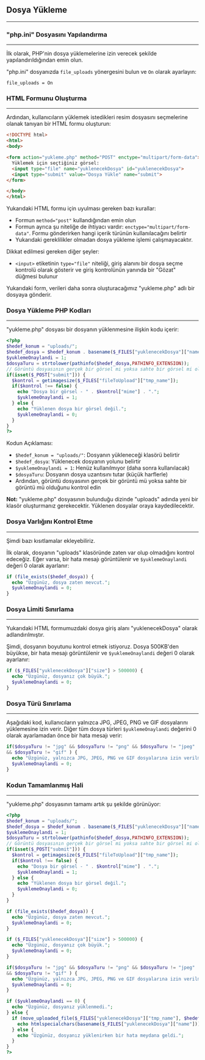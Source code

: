 ## Dosya Yükleme
---
### "php.ini" Dosyasını Yapılandırma
---
İlk olarak, PHP'nin dosya yüklemelerine izin verecek şekilde yapılandırıldığından emin olun.

"php.ini" dosyanızda `file_uploads` yönergesini bulun ve `On` olarak ayarlayın:

```TXT title:'php.ini'
file_uploads = On
```

### HTML Formunu Oluşturma
---
Ardından, kullanıcıların yüklemek istedikleri resim dosyasını seçmelerine olanak tanıyan bir HTML formu oluşturun:

```HTML title:'Dosya yükleme formu'
<!DOCTYPE html>
<html>
<body>

<form action="yukleme.php" method="POST" enctype="multipart/form-data">
  Yüklemek için seçtiğiniz görsel:
  <input type="file" name="yuklenecekDosya" id="yuklenecekDosya">
  <input type="submit" value="Dosya Yükle" name="submit">
</form>

</body>
</html>
```

Yukarıdaki HTML formu için uyulması gereken bazı kurallar:

- Formun `method="post"` kullandığından emin olun
- Formun ayrıca şu niteliğe de ihtiyacı vardır: `enctype="multipart/form-data"`. Formu gönderirken hangi içerik türünün kullanılacağını belirtir
- Yukarıdaki gereklilikler olmadan dosya yükleme işlemi çalışmayacaktır.

Dikkat edilmesi gereken diğer şeyler:

- `<input>` etiketinin `type="file"` niteliği, giriş alanını bir dosya seçme kontrolü olarak gösterir ve giriş kontrolünün yanında bir "Gözat" düğmesi bulunur

Yukarıdaki form, verileri daha sonra oluşturacağımız "yukleme.php" adlı bir dosyaya gönderir.

### Dosya Yükleme PHP Kodları
---
"yukleme.php" dosyası bir dosyanın yüklenmesine ilişkin kodu içerir:

```PHP title:'yukleme.php'
<?php
$hedef_konum = "uploads/";
$hedef_dosya = $hedef_konum . basename($_FILES["yuklenecekDosya"]["name"]);
$yuklemeOnaylandi = 1;
$dosyaTuru = strtolower(pathinfo($hedef_dosya,PATHINFO_EXTENSION));
// Görüntü dosyasının gerçek bir görsel mi yoksa sahte bir görsel mi olduğunu kontrol edin
if(isset($_POST["submit"])) {
  $kontrol = getimagesize($_FILES["fileToUpload"]["tmp_name"]);
  if($kontrol !== false) {
    echo "Dosya bir görsel - " . $kontrol["mime"] . ".";
    $yuklemeOnaylandi = 1;
  } else {
    echo "Yüklenen dosya bir görsel değil.";
    $yuklemeOnaylandi = 0;
  }
}
?>
```

Kodun Açıklaması:

- `$hedef_konum = "uploads/"`: Dosyanın yükleneceği klasörü belirtir
- `$hedef_dosya`: Yüklenecek dosyanın yolunu belirtir
- `$yuklemeOnaylandi = 1`: Henüz kullanılmıyor (daha sonra kullanılacak)
- `$dosyaTuru`: Dosyanın dosya uzantısını tutar (küçük harflerle)
- Ardından, görüntü dosyasının gerçek bir görüntü mü yoksa sahte bir görüntü mü olduğunu kontrol edin

**Not:** "yukleme.php" dosyasının bulunduğu dizinde "uploads" adında yeni bir klasör oluşturmanız gerekecektir. Yüklenen dosyalar oraya kaydedilecektir.

### Dosya Varlığını Kontrol Etme
---
Şimdi bazı kısıtlamalar ekleyebiliriz.

İlk olarak, dosyanın "uploads" klasöründe zaten var olup olmadığını kontrol edeceğiz. Eğer varsa, bir hata mesajı görüntülenir ve `$yuklemeOnaylandi` değeri 0 olarak ayarlanır:

```PHP title:'Dosya Varlığını Kontrol Et'
if (file_exists($hedef_dosya)) {
  echo "Üzgünüz, dosya zaten mevcut.";
  $yuklemeOnaylandi = 0;
}
```

### Dosya Limiti Sınırlama
---
Yukarıdaki HTML formumuzdaki dosya giriş alanı "yuklenecekDosya" olarak adlandırılmıştır.

Şimdi, dosyanın boyutunu kontrol etmek istiyoruz. Dosya 500KB'den büyükse, bir hata mesajı görüntülenir ve `$yuklemeOnaylandi` değeri 0 olarak ayarlanır:

```PHP title:'Dosya Boyutunu Kontrol Et'
if ($_FILES["yuklenecekDosya"]["size"] > 500000) {
  echo "Üzgünüz, dosyanız çok büyük.";
  $yuklemeOnaylandi = 0;
}
```

### Dosya Türü Sınırlama
---
Aşağıdaki kod, kullanıcıların yalnızca JPG, JPEG, PNG ve GIF dosyalarını yüklemesine izin verir. Diğer tüm dosya türleri `$yuklemeOnaylandi` değerini 0 olarak ayarlamadan önce bir hata mesajı verir:

```PHP title:'Dosya Türünü Kontrol Et'
if($dosyaTuru != "jpg" && $dosyaTuru != "png" && $dosyaTuru != "jpeg"
&& $dosyaTuru != "gif" ) {
  echo "Üzgünüz, yalnızca JPG, JPEG, PNG ve GIF dosyalarına izin verilmektedir.";
  $yuklemeOnaylandi = 0;
}
```

### Kodun Tamamlanmış Hali
---
"yukleme.php" dosyasının tamamı artık şu şekilde görünüyor:

```PHP title:'yukleme.php'
<?php
$hedef_konum = "uploads/";
$hedef_dosya = $hedef_konum . basename($_FILES["yuklenecekDosya"]["name"]);
$yuklemeOnaylandi = 1;
$dosyaTuru = strtolower(pathinfo($hedef_dosya,PATHINFO_EXTENSION));
// Görüntü dosyasının gerçek bir görsel mi yoksa sahte bir görsel mi olduğunu kontrol edin
if(isset($_POST["submit"])) {
  $kontrol = getimagesize($_FILES["fileToUpload"]["tmp_name"]);
  if($kontrol !== false) {
    echo "Dosya bir görsel - " . $kontrol["mime"] . ".";
    $yuklemeOnaylandi = 1;
  } else {
    echo "Yüklenen dosya bir görsel değil.";
    $yuklemeOnaylandi = 0;
  }
}

if (file_exists($hedef_dosya)) {
  echo "Üzgünüz, dosya zaten mevcut.";
  $yuklemeOnaylandi = 0;
}

if ($_FILES["yuklenecekDosya"]["size"] > 500000) {
  echo "Üzgünüz, dosyanız çok büyük.";
  $yuklemeOnaylandi = 0;
}

if($dosyaTuru != "jpg" && $dosyaTuru != "png" && $dosyaTuru != "jpeg"
&& $dosyaTuru != "gif" ) {
  echo "Üzgünüz, yalnızca JPG, JPEG, PNG ve GIF dosyalarına izin verilmektedir.";
  $yuklemeOnaylandi = 0;
}

if ($yuklemeOnaylandi == 0) {
  echo "Üzgünüz, dosyanız yüklenmedi.";
} else {
  if (move_uploaded_file($_FILES["yuklenecekDosya"]["tmp_name"], $hedef_dosya)) {
    echo htmlspecialchars(basename($_FILES["yuklenecekDosya"]["name"])). " yüklenmiştir.";
  } else {
    echo "Üzgünüz, dosyanız yüklenirken bir hata meydana geldi.";
  }
}
?>
```